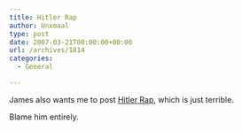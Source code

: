 ```yaml
---
title: Hitler Rap
author: Unxmaal
type: post
date: 2007-03-21T00:00:00+00:00
url: /archives/1814
categories:
  - General

---
```

James also wants me to post [Hitler Rap][1], which is just terrible.

Blame him entirely.

 [1]: http://www.youtube.com/watch?v=NpRqvCps_MQ